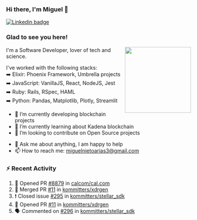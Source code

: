 ### Hi there, I'm Miguel 👋

<a href="https://linkedin.com/in/miguelnietoa/" target="_blank" rel="noopener noreferrer">
  <img src="https://img.shields.io/badge/-LinkedIn-0e76a8?style=flat-square&logo=Linkedin&logoColor=white" alt="Linkedin badge">
</a>
<!-- [![Website Badge](https://img.shields.io/badge/Website-3b5998?style=flat-square&logo=google-chrome&logoColor=white)](#notavailablenow#) 

<img src="https://i.imgur.com/tbrLrt5.gif" width=400 alt="Coding GIF" align="right"/>
-->


### Glad to see you here!
<a href="https://github.com/miguelnietoa"><img src="https://github-readme-stats-git-masterrstaa-rickstaa.vercel.app/api?username=miguelnietoa&show_icons=true&hide_border=true&count_private=true&include_all_commits=true&theme=tokyonight" height="180em" align="right"/></a>
I'm a Software Developer, lover of tech and science. 

I've worked with the following stacks:\
➡️ Elixir: Phoenix Framework, Umbrella projects\
➡️ JavaScript: VanillaJS, React, NodeJS, Jest\
➡️ Ruby: Rails, RSpec, HAML\
➡️ Python: Pandas, Matplotlib, Plotly, Streamlit

- 🔭 I’m currently developing blockchain projects
- 🌱 I’m currently learning about Kadena blockchain
- 👯 I’m looking to contribute on Open Source projects
<!-- 
- 😄 I just finished a Machine Learning course! 
- 🤔 I’m looking for help with ...
-->
- 💬 Ask me about anything, I am happy to help
- 📫 How to reach me: miguelnietoarias3@gmail.com


### ⚡ Recent Activity

<!--START_SECTION:activity-->
1. 💪 Opened PR [#8879](https://github.com/calcom/cal.com/pull/8879) in [calcom/cal.com](https://github.com/calcom/cal.com)
2. 🎉 Merged PR [#11](https://github.com/kommitters/xdrgen/pull/11) in [kommitters/xdrgen](https://github.com/kommitters/xdrgen)
3. ❗️ Closed issue [#295](https://github.com/kommitters/stellar_sdk/issues/295) in [kommitters/stellar_sdk](https://github.com/kommitters/stellar_sdk)
4. 💪 Opened PR [#11](https://github.com/kommitters/xdrgen/pull/11) in [kommitters/xdrgen](https://github.com/kommitters/xdrgen)
5. 🗣 Commented on [#296](https://github.com/kommitters/stellar_sdk/issues/296) in [kommitters/stellar_sdk](https://github.com/kommitters/stellar_sdk)
<!--END_SECTION:activity-->
